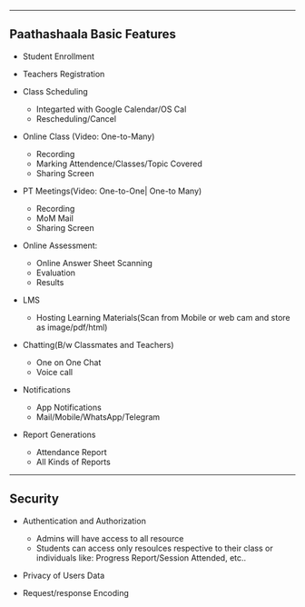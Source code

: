----------------------------------
Paathashaala Basic Features
----------------------------------

- Student Enrollment

- Teachers Registration

- Class Scheduling
	- Integarted with Google Calendar/OS Cal
	- Rescheduling/Cancel

- Online Class (Video: One-to-Many) 
	- Recording
	- Marking Attendence/Classes/Topic Covered
	- Sharing Screen

- PT Meetings(Video: One-to-One| One-to Many)
	- Recording
	- MoM Mail 
	- Sharing Screen

- Online Assessment:
	- Online Answer Sheet Scanning
	- Evaluation
	- Results

- LMS
	- Hosting Learning Materials(Scan from Mobile or web cam and store as image/pdf/html)

- Chatting(B/w Classmates and Teachers)
	- One on One Chat
	- Voice call


- Notifications
	- App Notifications
	- Mail/Mobile/WhatsApp/Telegram

- Report Generations
	- Attendance Report
	- All Kinds of Reports


----------------------------------
Security
----------------------------------
- Authentication and Authorization
	- Admins will have access to all resource
	- Students can access only resoulces respective to their class or individuals like: Progress Report/Session Attended, etc..

- Privacy of Users Data

- Request/response Encoding




